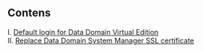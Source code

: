 ## Contens
I. [Default login for Data Domain Virtual Edition](https://github.com/iamfabo/dell_emc/blob/main/data_domain/ddve_default_login.md)\
II. [Replace Data Domain System Manager SSL certificate](https://github.com/iamfabo/dell/blob/main/data_domain/replace_ssl_cert.md)
